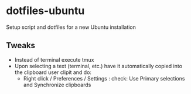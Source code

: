 # dotfiles-ubuntu
Setup script and dotfiles for a new Ubuntu installation

## Tweaks

* Instead of terminal execute tmux
* Upon selecting a text (terminal, etc.) have it automatically copied into the clipboard user clipit and do:
  * Right click / Preferences / Settings : check: Use Primary selections and Synchronize clipboards
